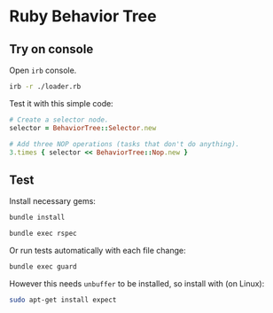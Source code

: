# Ruby Behavior Tree

## Try on console

Open `irb` console.

```bash
irb -r ./loader.rb
```

Test it with this simple code:

```ruby
# Create a selector node.
selector = BehaviorTree::Selector.new

# Add three NOP operations (tasks that don't do anything).
3.times { selector << BehaviorTree::Nop.new }
```

## Test

Install necessary gems:

```bash
bundle install
```

```bash
bundle exec rspec
```

Or run tests automatically with each file change:

```bash
bundle exec guard
```

However this needs `unbuffer` to be installed, so install with (on Linux):

```bash
sudo apt-get install expect
```
